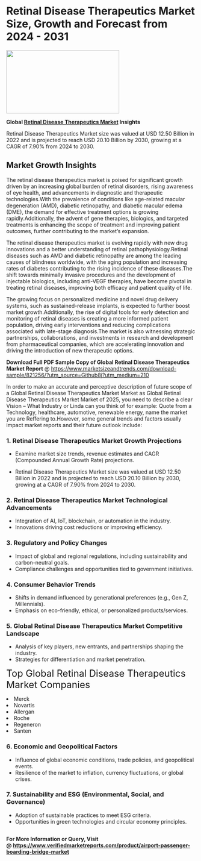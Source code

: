 <H1>Retinal Disease Therapeutics Market Size, Growth and Forecast from 2024 - 2031</H1><img class="aligncenter size-medium wp-image-584254" src="https://thirdeyenews.in/wp-content/uploads/2024/09/Global-Market-Research-300x168.jpeg" alt="" width="300" height="168" /><p><strong>Global&nbsp;<a href="https://www.marketsizeandtrends.com/download-sample/821256/?utm_source=Github8j?utm_medium=210">Retinal Disease Therapeutics Market</a> Insights</strong></p><p>Retinal Disease Therapeutics Market size was valued at USD 12.50 Billion in 2022 and is projected to reach USD 20.10 Billion by 2030, growing at a CAGR of 7.90% from 2024 to 2030.</p><p><h2>Market Growth Insights</h2> <p>The retinal disease therapeutics market is poised for significant growth driven by an increasing global burden of retinal disorders, rising awareness of eye health, and advancements in diagnostic and therapeutic technologies.With the prevalence of conditions like age-related macular degeneration (AMD), diabetic retinopathy, and diabetic macular edema (DME), the demand for effective treatment options is growing rapidly.Additionally, the advent of gene therapies, biologics, and targeted treatments is enhancing the scope of treatment and improving patient outcomes, further contributing to the market’s expansion.</p> <p>The retinal disease therapeutics market is evolving rapidly with new drug innovations and a better understanding of retinal pathophysiology.Retinal diseases such as AMD and diabetic retinopathy are among the leading causes of blindness worldwide, with the aging population and increasing rates of diabetes contributing to the rising incidence of these diseases.The shift towards minimally invasive procedures and the development of injectable biologics, including anti-VEGF therapies, have become pivotal in treating retinal diseases, improving both efficacy and patient quality of life.</p> <p>The growing focus on personalized medicine and novel drug delivery systems, such as sustained-release implants, is expected to further boost market growth.Additionally, the rise of digital tools for early detection and monitoring of retinal diseases is creating a more informed patient population, driving early interventions and reducing complications associated with late-stage diagnosis.The market is also witnessing strategic partnerships, collaborations, and investments in research and development from pharmaceutical companies, which are accelerating innovation and driving the introduction of new therapeutic options.</p> <p><span class=""><strong>Download Full PDF Sample Copy of Global Retinal Disease Therapeutics Market Report</strong> @ <a href="https://www.marketsizeandtrends.com/download-sample/821256/?utm_source=Github8j?utm_medium=210" target="_blank">https://www.marketsizeandtrends.com/download-sample/821256/?utm_source=Github8j?utm_medium=210</a></span></p><p>In order to make an accurate and perceptive description of future scope of a Global&nbsp;Retinal Disease Therapeutics Market Market as Global&nbsp;Retinal Disease Therapeutics Market Market of 2025, you need to describe a clear Vision &ndash; What Industry or Linda can you think of for example: Quote from a Technology, healthcare, automotive, renewable energy, name the market you are Reffering to.However, some general trends and factors usually impact market reports and their future outlook include:</p><h3>1.&nbsp;<strong>Retinal Disease Therapeutics Market Growth Projections</strong></h3><ul><li>Examine market size trends, revenue estimates and CAGR (Compounded Annual Growth Rate) projections.</li><li><p>Retinal Disease Therapeutics Market size was valued at USD 12.50 Billion in 2022 and is projected to reach USD 20.10 Billion by 2030, growing at a CAGR of 7.90% from 2024 to 2030.</p></li></ul><h3>2.&nbsp;<strong>Retinal Disease Therapeutics Market Technological Advancements</strong></h3><ul><li>Integration of AI, IoT, blockchain, or automation in the industry.</li><li>Innovations driving cost reductions or improving efficiency.</li></ul><h3>3.&nbsp;<strong>Regulatory and Policy Changes</strong></h3><ul><li>Impact of global and regional regulations, including sustainability and carbon-neutral goals.</li><li>Compliance challenges and opportunities tied to government initiatives.</li></ul><h3>4.&nbsp;<strong>Consumer Behavior Trends</strong></h3><ul><li>Shifts in demand influenced by generational preferences (e.g., Gen Z, Millennials).</li><li>Emphasis on eco-friendly, ethical, or personalized products/services.</li></ul><h3>5.&nbsp;<strong>Global Retinal Disease Therapeutics Market Competitive Landscape</strong></h3><ul><li>Analysis of key players, new entrants, and partnerships shaping the industry.</li><li>Strategies for differentiation and market penetration.</li></ul><p data-pm-slice="1 1 []"><span style="color: inherit; font-family: inherit; font-size: 25px;">Top Global Retinal Disease Therapeutics Market Companies</span></p><div class="" data-test-id=""><p><li>Merck</li><li> Novartis</li><li> Allergan</li><li> Roche</li><li> Regeneron</li><li> Santen</li></p></div><h3>6.&nbsp;<strong>Economic and Geopolitical Factors</strong></h3><ul><li>Influence of global economic conditions, trade policies, and geopolitical events.</li><li>Resilience of the market to inflation, currency fluctuations, or global crises.</li></ul><h3>7.&nbsp;<strong>Sustainability and ESG (Environmental, Social, and Governance)</strong></h3><ul><li>Adoption of sustainable practices to meet ESG criteria.</li><li>Opportunities in green technologies and circular economy principles.</li></ul><h2><strong style="font-size: 14px;">For More Information or Query, Visit @&nbsp;</strong><a style="background-color: #ffffff; font-size: 14px;" href="https://www.marketsizeandtrends.com/report/retinal-disease-therapeutics-market/" target="_blank">https://www.verifiedmarketreports.com/product/airport-passenger-boarding-bridge-market</a></h2>